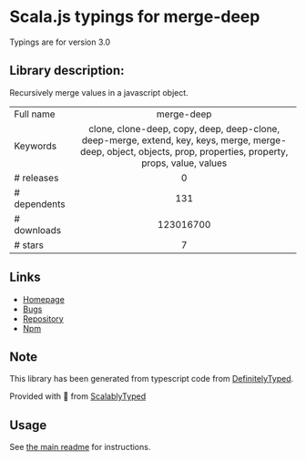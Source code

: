 
# Scala.js typings for merge-deep

Typings are for version 3.0

## Library description:
Recursively merge values in a javascript object.

|                    |                 |
| ------------------ | :-------------: |
| Full name          | merge-deep |
| Keywords           | clone, clone-deep, copy, deep, deep-clone, deep-merge, extend, key, keys, merge, merge-deep, object, objects, prop, properties, property, props, value, values |
| # releases         | 0 |
| # dependents       | 131 |
| # downloads        | 123016700 |
| # stars            | 7 |

## Links
- [Homepage](https://github.com/jonschlinkert/merge-deep)
- [Bugs](https://github.com/jonschlinkert/merge-deep/issues)
- [Repository](https://github.com/jonschlinkert/merge-deep)
- [Npm](https://www.npmjs.com/package/merge-deep)
    


## Note
This library has been generated from typescript code from [DefinitelyTyped](https://definitelytyped.org).

Provided with :purple_heart: from [ScalablyTyped](https://github.com/oyvindberg/ScalablyTyped)

## Usage
See [the main readme](../../readme.md) for instructions.


